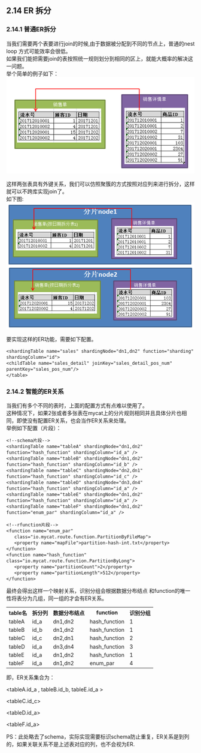 ## 2.14 ER 拆分

### 2.14.1 普通ER拆分
当我们需要两个表要进行join的时候,由于数据被分配到不同的节点上，普通的nest loop 方式可能效率会很低。  
如果我们能把需要join的表按照统一规则划分到相同的区上，就能大概率的解决这一问题。  
举个简单的例子如下：  
![14_er_table](pic/2.14_er_table.png)

这样两张表具有外键关系，我们可以仿照聚簇的方式按照对应列来进行拆分，这样就可以不跨库实现join了。  
如下图:  
![14_er_table_split](pic/2.14_er_table_split.png)

要实现这样的ER功能，需要如下配置。  
```
<shardingTable name="sales" shardingNode="dn1,dn2" function="sharding" shardingColumn="id">
<childTable name="sales_detail" joinKey="sales_detail_pos_num" parentKey="sales_pos_num"/>
</table>
``` 


### 2.14.2 智能的ER关系
当我们有多个不同的表时，上面的配置方式有点难以使用了。  
这种情况下，如果2张或者多张表在mycat上的分片规则相同并且具体分片也相同，即使没有配置ER关系，也会当作ER关系来处理。  
举例如下配置（片段）：
```
<!--schema片段-->
<shardingTable name="tableA" shardingNode="dn1,dn2" function="hash_function" shardingColumn="id_a" />
<shardingTable name="tableB" shardingNode="dn1,dn2" function="hash_function" shardingColumn="id_b" />
<shardingTable name="tableC" shardingNode="dn2,dn1" function="hash_function" shardingColumn="id_c" />
<shardingTable name="tableD" shardingNode="dn3,dn4" function="hash_function" shardingColumn="id_a" />
<shardingTable name="tableE" shardingNode="dn1,dn2" function="hash_function" shardingColumn="id_a" />
<shardingTable name="tableF" shardingNode="dn1,dn2" function="enum_par" shardingColumn="id_a" />
 
<!--rfunction片段-->
<function name="enum_par"
   class="io.mycat.route.function.PartitionByFileMap">
   <property name="mapFile">partition-hash-int.txt</property>
</function>
<function name="hash_function" class="io.mycat.route.function.PartitionByLong">
   <property name="partitionCount">2</property>
   <property name="partitionLength">512</property>
</function>  
``` 

最终会得出这样一个映射关系，识别分组会根据数据分布结点 和function的唯一性将表分为几组，同一组的才会有ER关系。

<table >
<tbody>
<tr >
<th >
table名
</th>
<th >
拆分列
</th>
<th    >
数据分布结点
</th>
<th colspan="1"    >
function
</th>
<th colspan="1"    >
识别分组
</th>
</tr>
<tr>
<td >
tableA
</td>
<td >
id_a
</td>
<td >
dn1,dn2
</td>
<td colspan="1" >
hash_function
</td>
<td colspan="1" >1</td>
</tr>
<tr>
<td >
tableB
</td>
<td >
id_b
</td>
<td >
dn1,dn2
</td>
<td colspan="1" >
hash_function
</td>
<td colspan="1" >1</td>
</tr>
<tr>
<td >
tableC
</td>
<td >
id_c
</td>
<td >
dn2,dn1
</td>
<td colspan="1" >
hash_function
</td>
<td colspan="1" >2</td>
</tr>
<tr>
<td >
tableD
</td>
<td >
id_a
</td>
<td >
dn3,dn4
</td>
<td colspan="1" >
hash_function
</td>
<td colspan="1" >3</td>
</tr>
<tr>
<td >
tableE
</td>
<td >
id_a
</td>
<td >
dn1,dn2
</td>
<td colspan="1" >
hash_function
</td>
<td colspan="1" >1</td>
</tr>
<tr>
<td colspan="1" >
tableF
</td>
<td colspan="1" >
id_a
</td>
<td colspan="1" >
dn1,dn2
</td>
<td colspan="1" >
enum_par
</td>
<td colspan="1" >4</td>
</tr>
</tbody>
</table>

即，ER关系集合为：

<tableA.id_a , tableB.id_b, tableE.id_a > 

<tableC.id_c>

<tableD.id_a>

<tableF.id_a>

PS：此处略去了schema，实际实现需要标识schema防止重复，ER关系是到列的，如果关联关系不是上述表对应的列，也不会视为ER.

